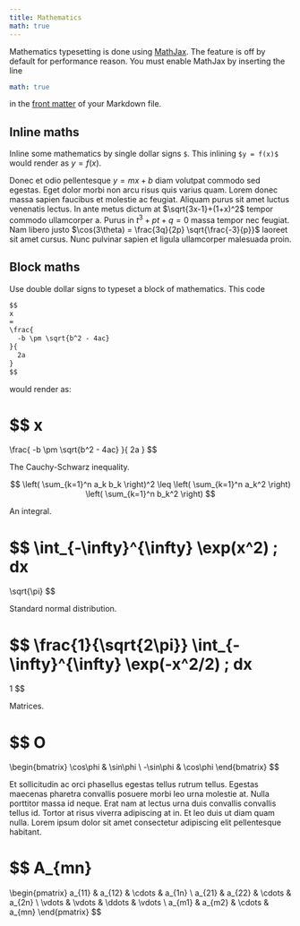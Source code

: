 ```yaml
---
title: Mathematics
math: true
---
```


Mathematics typesetting is done using [MathJax](https://www.mathjax.org/). The
feature is off by default for performance reason. You must enable MathJax by
inserting the line

```yml
math: true
```

in the [front matter](https://jekyllrb.com/docs/front-matter/) of your Markdown
file.

## Inline maths

Inline some mathematics by single dollar signs `$`. This inlining `$y = f(x)$`
would render as $y = f(x)$.

Donec et odio pellentesque $y = mx + b$ diam volutpat commodo sed egestas. Eget
dolor morbi non arcu risus quis varius quam. Lorem donec massa sapien faucibus
et molestie ac feugiat. Aliquam purus sit amet luctus venenatis lectus. In ante
metus dictum at $\sqrt{3x-1}+(1+x)^2$ tempor commodo ullamcorper a. Purus in
$t^3 + pt + q = 0$ massa tempor nec feugiat. Nam libero justo
$\cos(3\theta) = \frac{3q}{2p} \sqrt{\frac{-3}{p}}$ laoreet sit amet cursus.
Nunc pulvinar sapien et ligula ullamcorper malesuada proin.

## Block maths

Use double dollar signs to typeset a block of mathematics. This code

```md
$$
x
=
\frac{
  -b \pm \sqrt{b^2 - 4ac}
}{
  2a
}
$$
```

would render as:

$$
x
=
\frac{
  -b \pm \sqrt{b^2 - 4ac}
}{
  2a
}
$$

The Cauchy-Schwarz inequality.

$$
\left(
  \sum_{k=1}^n a_k b_k
\right)^2
\leq
\left(
  \sum_{k=1}^n a_k^2
\right)
\left(
  \sum_{k=1}^n b_k^2
\right)
$$

An integral.

$$
\int_{-\infty}^{\infty}
\exp(x^2) \; dx
=
\sqrt{\pi}
$$

Standard normal distribution.

$$
\frac{1}{\sqrt{2\pi}}
\int_{-\infty}^{\infty}
\exp(-x^2/2) \; dx
=
1
$$

Matrices.

$$
O
=
\begin{bmatrix}
\cos\phi & \sin\phi \\
-\sin\phi & \cos\phi
\end{bmatrix}
$$

Et sollicitudin ac orci phasellus egestas tellus rutrum tellus. Egestas maecenas
pharetra convallis posuere morbi leo urna molestie at. Nulla porttitor massa id
neque. Erat nam at lectus urna duis convallis convallis tellus id. Tortor at
risus viverra adipiscing at in. Et leo duis ut diam quam nulla. Lorem ipsum
dolor sit amet consectetur adipiscing elit pellentesque habitant.

$$
A_{mn}
=
\begin{pmatrix}
a_{11} & a_{12} & \cdots & a_{1n} \\
a_{21} & a_{22} & \cdots & a_{2n} \\
\vdots & \vdots & \ddots & \vdots \\
a_{m1} & a_{m2} & \cdots & a_{mn}
\end{pmatrix}
$$
